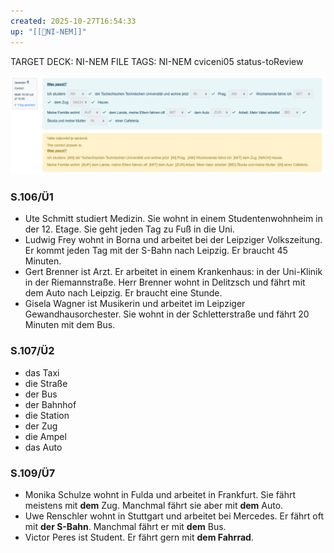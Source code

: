 ```yaml
---
created: 2025-10-27T16:54:33
up: "[[📖NI-NEM]]"
---
```


TARGET DECK: NI-NEM
FILE TAGS: NI-NEM cviceni05 status-toReview

![](../../Assets/Pasted%20image%2020251027165837.png)

### S.106/Ü1
- Ute Schmitt studiert Medizin. Sie wohnt in einem Studentenwohnheim in der 12. Etage. Sie geht jeden Tag zu Fuß in die Uni.
- Ludwig Frey wohnt in Borna und arbeitet bei der Leipziger Volkszeitung. Er kommt jeden Tag mit der S-Bahn nach Leipzig. Er braucht 45 Minuten.
- Gert Brenner ist Arzt. Er arbeitet in einem Krankenhaus: in der Uni-Klinik in der Riemannstraße. Herr Brenner wohnt in Delitzsch und fährt mit dem Auto nach Leipzig. Er braucht eine Stunde.
- Gisela Wagner ist Musikerin und arbeitet im Leipziger Gewandhausorchester. Sie wohnt in der Schletterstraße und fährt 20 Minuten mit dem Bus.

### S.107/Ü2
- das Taxi
- die Straße
- der Bus
- der Bahnhof
- die Station
- der Zug
- die Ampel
- das Auto

### S.109/Ü7
- Monika Schulze wohnt in Fulda und arbeitet in Frankfurt. Sie fährt meistens mit **dem** Zug. Manchmal fährt sie aber mit **dem** Auto.
- Uwe Renschler wohnt in Stuttgart und arbeitet bei Mercedes. Er fährt oft mit **der S-Bahn**. Manchmal fährt er mit **dem** Bus.
- Victor Peres ist Student. Er fährt gern mit **dem Fahrrad**.
